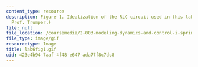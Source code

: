 ```yaml
---
content_type: resource
description: Figure 1. Idealization of the RLC circuit used in this lab. (Image by
  Prof. Trumper.)
file: null
file_location: /coursemedia/2-003-modeling-dynamics-and-control-i-spring-2005/423e4b947aaf4f48e647ada77f8c7dc8_lab6fig1.gif
file_type: image/gif
resourcetype: Image
title: lab6fig1.gif
uid: 423e4b94-7aaf-4f48-e647-ada77f8c7dc8
---
```

